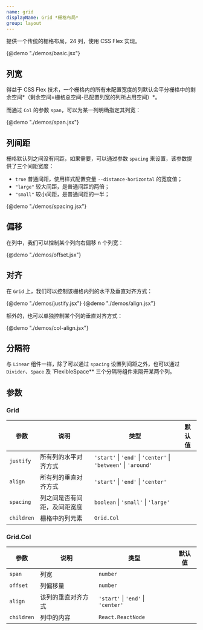 ```yaml
---
name: grid
displayName: Grid *栅格布局*
group: layout
---
```


提供一个传统的栅格布局，24 列，使用 CSS Flex 实现。

{@demo "./demos/basic.jsx"}

## 列宽

得益于 CSS Flex 技术，一个栅格内的所有未配置宽度的列默认会平分栅格中的剩余空间*（剩余空间=栅格总空间-已配置列宽的列所占用空间）*。

而通过 `Col` 的参数 `span`，可以为某一列明确指定其列宽：

{@demo "./demos/span.jsx"}

## 列间距

栅格默认列之间没有间距，如果需要，可以通过参数 `spacing` 来设置，该参数提供了三个间距宽度：

-   `true` 普通间距，使用样式配置变量 `--distance-horizontal` 的宽度值；
-   `"large"` 较大间距，是普通间距的两倍；
-   `"small"` 较小间距，是普通间距的一半；

{@demo "./demos/spacing.jsx"}

## 偏移

在列中，我们可以控制某个列向右偏移 n 个列宽：

{@demo "./demos/offset.jsx"}

## 对齐

在 `Grid` 上，我们可以控制该栅格内列的水平及垂直对齐方式：

{@demo "./demos/justify.jsx"}
{@demo "./demos/align.jsx"}

额外的，也可以单独控制某个列的垂直对齐方式：

{@demo "./demos/col-align.jsx"}

## 分隔符

与 `Linear` 组件一样，除了可以通过 `spacing` 设置列间距之外，也可以通过 `Divider`、`Space` 及 `FlexibleSpace\*\* 三个分隔符组件来隔开某两个列。

## 参数

### Grid

| 参数       | 说明                         | 类型                                                                            | 默认值 |
| ---------- | ---------------------------- | ------------------------------------------------------------------------------- | ------ |
| `justify`  | 所有列的水平对齐方式         | `'start'` &#124; `'end'` &#124; `'center'` &#124; `'between'` &#124; `'around'` |        |
| `align`    | 所有列的垂直对齐方式         | `'start'` &#124; `'end'` &#124; `'center'`                                      |        |
| `spacing`  | 列之间是否有间距，及间距宽度 | `boolean` &#124; `'small'` &#124; `'large'`                                     |        |
| `children` | 栅格中的列元素               | `Grid.Col`                                                                      |        |

### Grid.Col

| 参数       | 说明               | 类型                                       | 默认值 |
| ---------- | ------------------ | ------------------------------------------ | ------ |
| `span`     | 列宽               | `number`                                   |        |
| `offset`   | 列偏移量           | `number`                                   |        |
| `align`    | 该列的垂直对齐方式 | `'start'` &#124; `'end'` &#124; `'center'` |        |
| `children` | 列中的内容         | `React.ReactNode`                          |        |
